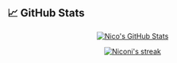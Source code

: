 

<!--

### Nicolás López Fernández 👋

**NicolasLopezFer/NicolasLopezFer** is a ✨ _special_ ✨ repository because its `README.md` (this file) appears on your GitHub profile.

Here are some ideas to get you started:

- 🔭 I’m currently working on ...
- 🌱 I’m currently learning ...
- 👯 I’m looking to collaborate on ...
- 🤔 I’m looking for help with ...
- 💬 Ask me about ...
- 📫 How to reach me: ...
- 😄 Pronouns: ...
- ⚡ Fun fact: ...
-->

## &#x1f4c8; GitHub Stats

<p align=center>
<a href="https://github.com/NicolasLopezFer/NicolasLopezFer">
  <img src="https://github-readme-stats.vercel.app/api?username=NicolasLopezFer&show_icons=true&line_height=27&count_private=true&title_color=ffffff&text_color=c9cacc&icon_color=2bbc8a&bg_color=1d1f21" alt="Nico's GitHub Stats" />
</a>
 
  <p align="center">
  <a href="https://github.com/NicolasLopezFer/github-readme-streak-stats">
    <img title="🔥 Nico streaks" alt="Niconi's streak" src="https://github-readme-streak-stats.herokuapp.com/?user=NicolasLopezFer&theme=monokai-metallian&hide_border=true"/>
  </a>
</p>

